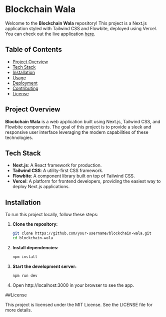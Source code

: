 # Blockchain Wala

Welcome to the **Blockchain Wala** repository! This project is a Next.js application styled with Tailwind CSS and Flowbite, deployed using Vercel. You can check out the live application [here](https://blockcahin-wala.vercel.app/).

## Table of Contents

- [Project Overview](#project-overview)
- [Tech Stack](#tech-stack)
- [Installation](#installation)
- [Usage](#usage)
- [Deployment](#deployment)
- [Contributing](#contributing)
- [License](#license)

## Project Overview

**Blockchain Wala** is a web application built using Next.js, Tailwind CSS, and Flowbite components. The goal of this project is to provide a sleek and responsive user interface leveraging the modern capabilities of these technologies.

## Tech Stack

- **Next.js**: A React framework for production.
- **Tailwind CSS**: A utility-first CSS framework.
- **Flowbite**: A component library built on top of Tailwind CSS.
- **Vercel**: A platform for frontend developers, providing the easiest way to deploy Next.js applications.

## Installation

To run this project locally, follow these steps:

1. **Clone the repository:**
   ```bash
   git clone https://github.com/your-username/blockchain-wala.git
   cd blockchain-wala

2. **Install dependencies:**
   ```bash
   npm install

3. **Start the development server:**
   ```bash
   npm run dev

4. Open http://localhost:3000 in your browser to see the app.

##License

This project is licensed under the MIT License. See the LICENSE file for more details.
